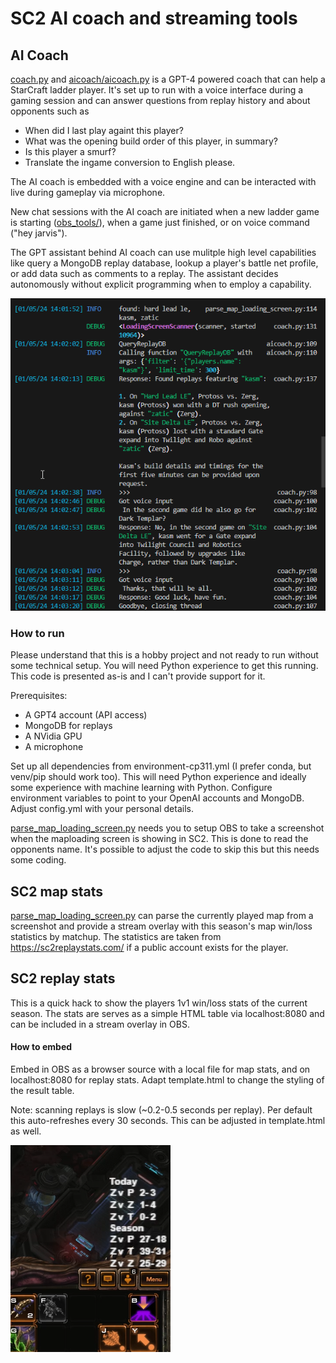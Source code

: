 # SC2 AI coach and streaming tools

## AI Coach

[coach.py](coach.py) and [aicoach/aicoach.py](aicoach/aicoach.py) is a GPT-4 powered coach that can help a StarCraft ladder player. It's set up to run with a voice interface during a gaming session and can answer questions from replay history and about opponents such as

- When did I last play againt this player?
- What was the opening build order of this player, in summary?
- Is this player a smurf?
- Translate the ingame conversion to English please.

The AI coach is embedded with a voice engine and can be interacted with live during gameplay via microphone.

New chat sessions with the AI coach are initiated when a new ladder game is starting ([obs_tools/](obs_tools/)), when a game just finished, or on voice command ("hey jarvis").

The GPT assistant behind AI coach can use mulitple high level capabilities like query a MongoDB replay database, lookup a player's battle net profile, or add data such as comments to a replay. The assistant decides autonomously without explicit programming when to employ a capability.

![Alt text](archive/aicoach-replaydb-example.png "a title")

### How to run

Please understand that this is a hobby project and not ready to run without some technical setup. You will need Python experience to get this running. This code is presented as-is and I can't provide support for it.

Prerequisites:

- A GPT4 account (API access)
- MongoDB for replays
- A NVidia GPU
- A microphone

Set up all dependencies from environment-cp311.yml (I prefer conda, but venv/pip should work too). This will need Python experience and ideally some experience with machine learning with Python.
Configure environment variables to point to your OpenAI accounts and MongoDB.
Adjust config.yml with your personal details.

[parse_map_loading_screen.py](parse_map_loading_screen.py) needs you to setup OBS to take a screenshot when the maploading screen is showing in SC2. This is done to read the opponents name. It's possible to adjust the code to skip this but this needs some coding.

## SC2 map stats

[parse_map_loading_screen.py](parse_map_loading_screen.py) can parse the currently played map from a screenshot and provide a stream overlay with this season's map win/loss statistics by matchup. The statistics are taken from https://sc2replaystats.com/ if a public account exists for the player.

## SC2 replay stats

This is a quick hack to show the players 1v1 win/loss stats of the current season. The stats are serves as a simple HTML table via localhost:8080 and can be included in a stream overlay in OBS.

#### How to embed

Embed in OBS as a browser source with a local file for map stats, and on localhost:8080 for replay stats. Adapt template.html to change the styling of the result table.

Note: scanning replays is slow (~0.2-0.5 seconds per replay). Per default this auto-refreshes every 30 seconds. This can be adjusted in template.html as well.

![example](example.png)
